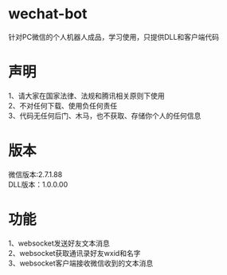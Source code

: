 # wechat-bot
针对PC微信的个人机器人成品，学习使用，只提供DLL和客户端代码
# 声明
1、请大家在国家法律、法规和腾讯相关原则下使用  
2、不对任何下载、使用负任何责任  
3、代码无任何后门、木马，也不获取、存储你个人的任何信息  
# 版本
微信版本:2.7.1.88  
DLL版本：1.0.0.00  
# 功能
1、websocket发送好友文本消息  
2、websocket获取通讯录好友wxid和名字  
3、websocket客户端接收微信收到的文本消息  
